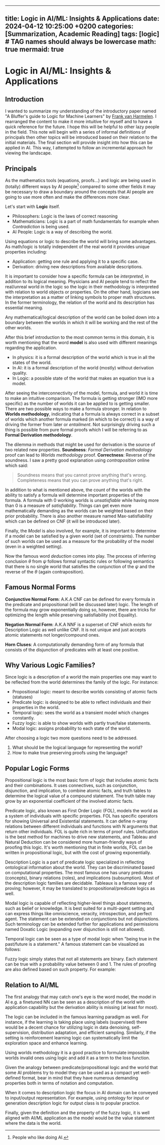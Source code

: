 
---
title: Logic in AI/ML: Insights & Applications
date: 2024-04-12 10:25:00 +0200
categories: [Summarization, Academic Reading]
tags: [logic]     # TAG names should always be lowercase
math: true
mermaid: true
---

# Logic in AI/ML: Insights & Applications

## Introduction

I wanted to summarize my understanding of the introductory paper named "A Bluffer's guide to Logic for Machine Learners" by [Frank van Harmelen](https://research.vu.nl/en/persons/frank-van-harmelen). I rearranged the content to make it more intuitive for myself and to have a quick reference for the future. I hope this will be helpful to other lazy people in the field. This note will begin with a series of informal definitions of principals then other topics will be introduced based on their relation to the initial materials. The final section will provide insight into how this can be applied in AI. This way, I attempted to follow an incremental approach for viewing the landscape.

## Principals

As the mathematics tools (equations, proofs...) and logic are being used in (totally) different ways by AI people[^fn-nth-1] compared to some other fields it may be necessary to draw a boundary around the concepts that AI people are going to use more often and make the differences more clear. 

Let's start with **Logic** itself. 

 - Philosophers: Logic is the laws of correct reasoning
 - Mathematicians: Logic is a part of math fundamentals for example when *Contradiction* is being used.
 - AI People: Logic is a way of describing the world.

Using equations or logic to describe the world will bring some advantages. As math/logic is totally independent of the real world it provides unique properties including:

 - Application: getting one rule and applying it to a specific case.
 - Derivation: driving new descriptions from available descriptions.

It is important to consider how a specific formula can be *interpreted*, in addition to its logical meaning. Physicians and AI people tend to reflect the real/unreal world in the logic so the logic in their methodology is interpreted with relation to world objects or properties. On the other hand, logicians see the interpretation as a matter of linking symbols to proper math structures. In the former terminology, the relation of the world and its description has essential meaning. 

Any mathematical/logical description of the world can be boiled down into a boundary between the worlds in which it will be working and the rest of the other worlds. 

After this brief introduction to the most common terms in this domain, it is worth mentioning that the word **model** is also used with different meanings regarding the application.

 - In physics: it is a formal description of the world which is true in
   all the states of the world.
 - In AI: it is a formal description of the world (mostly) without
   derivation quality.
 - In Logic: a possible state of the world that makes an equation true
   is a model.

After seeing the interconnectivity of the model, formula, and world it is time to make an intuitive comparison. The formula is getting stronger (IMO more specific) as the number of worlds it can be applied to is getting smaller. There are two possible ways to make a formula stronger. In relation to **Worlds methodology**, indicating that a formula is always correct in a subset of worlds which another formula marked (in which to be correct) is a way of driving the former from later or *entailment*. Not surprisingly driving such a thing is possible from pure formal proofs which I will be referring to as **Formal Derivation methodology**. 


The dilemma in methods that might be used for derivation is the source of two related new properties. 
**Soundness**: *Formal Derivation methodology* proof can lead to *Worlds methodology* proof. 
**Correctness**: Reverse of the soundness. 
I saw a pretty good explanation using *contraposition* online which said:

> Soundness means that you cannot prove anything that's wrong. Completeness means that you can prove anything that's right.

In addition to what is mentioned above, the count of the worlds with the ability to satisfy a formula will determine important properties of the formula. A formula with 0 working worlds is *unsatisfiable* while having more than 0 is a measure of *satisfiability*. Things can get even more mathematically demanding as the worlds can be weighted based on their prior probability. There is also another measure named Max-satisfiability which can be defined on CNF (it will be introduced later). 

Finally, the *Model* is also involved, for example, it is important to determine if a model can be satisfied by a given world (set of constraints). The number of such worlds can be used as a measure for the probability of the model (even in a weighted setting). 

Now the famous word *deduction*  comes into play. The process of inferring conclusion $\theta$ from $\psi$ follows formal syntactic rules or following semantics that there is no single world that satisfies the conjunction of the $\psi$ and the reverse of the $\theta$ (again contraposition).


## Famous Normal Forms 

**Conjunctive Normal Form**: A.K.A CNF can be defined for every formula in the predicate and propositional (will be discussed later) logic. The length of the formula may grow exponentially doing so, however, there are tricks for optimizing the length while preserving satisfiability (not Equality). 

**Negation Normal Form**: A.K.A NNF is a superset of CNF which exists for Description Logic as well unlike CNF. It is not unique and just accepts atomic statements not longer/compound ones. 

**Horn Cluses**: A computationally demanding form of any formula that consists of the disjunction of predicates with at least one positive. 

## Why Various Logic Families?
Since logic is a description of a world the main properties one may want to be reflected from the world determines the family of the logic.  For instance: 

 - Propositional logic: meant to describe worlds consisting of atomic
   facts (statuses)
 - Predicate logic: is designed to be able to reflect individuals and
   their properties in the world.
 - Temporal logic: sees the world as a transient model which changes
   constantly.
 - Fuzzy logic: is able to show worlds with partly true/false
   statements.
 - Modal logic: assigns probability to each state of the world.

After choosing a logic two more questions need to be addressed. 
1. What should be the logical language for representing the world?
2. How to make true preserving proofs using the language?
 
 
## Popular Logic Forms 

Propositional logic is the most basic form of logic that includes atomic facts and their combinations. It uses connectives, such as conjunction, disjunction, and implication, to combine atomic facts, and truth tables to determine the logical value of a compound statement. The truth table may grow by an exponential coefficient of the involved atomic facts.

Predicate logic, also known as First Order Logic (FOL), models the world as a system of individuals with specific properties. FOL has specific operators for showing Universal and Existential statements. It can define n-array relations between different individuals and functions with N arguments that return other individuals. FOL is quite rich in terms of proof rules. Unification is the best method for machines to drive new statements, and Tableau and Natural Deduction can be considered more human-friendly ways of proofing this logic. It's worth mentioning that in finite worlds, FOL can be written in propositional logic, but with the cost of growing exponentially.

Description Logic is a part of predicate logic specialized in reflecting ontological information about the world. They can be discriminated based on computational properties. The most famous one has unary predicates (concepts), binary relations (roles), and implications (subsumption). Most of the description logic families are decidable. Tableaux is a famous way of proving; however, it may be translated to propositional/predicate logics as well.

Modal logic is capable of reflecting higher-level things about statements, such as belief or knowledge. It is best suited for a multi-agent setting and can express things like omniscience, veracity, introspection, and perfect agent. The statement can be extended on conjunctions but not disjunctions. Such terminology can be extended further for applications and permissions named Doxatic Logic (expanding over disjunction is still not allowed).

Temporal logic can be seen as a type of modal logic when "being true in the past/future is a statement." A famous statement can be visualized as follows: 

Fuzzy logic simply states that not all statements are binary. Each statement can be true with a probability value between 0 and 1. The rules of proofing are also defined based on such property. For example:

## Relation to AI/ML


The first analogy that may catch one's eye is the word model, the model in AI e.g. a finetuned NN can be seen as a description of the world with application capability but the derivation ability is missing (at least for most). 

The logic can be included in the famous learning paradigm as well. For instance, if the learning is taking place using labels (supervised) there would be a decent chance for utilizing logic in data denoising, self-supervision, distribution adaptation, and efficient sampling. Similarly, if the setting is reinforcement learning logic can systematically limit the exploration space and enhance learning. 

Using worlds methodology it is a good practice to formulate impossible worlds invalid ones using logic and add it as a term to the loss function. 

Given the analogy between predicate/propositional logic and the world that some AI problems try to model they can be used as a compact yet well-defined format, bear in mind that they have numerous demanding properties both in terms of notation and computation. 

When it comes to description logic the focus in AI domain can be conveyed to input/output representation. For example, using ontology for input or generation description logic for output class is to popular practice. 

Finally, given the definition and the property of the fuzzy logic, it is well aligned with AI/ML application as the model would be the value statement where the data is the world. 
 
[^fn-nth-1]: People who like doing  AI.
